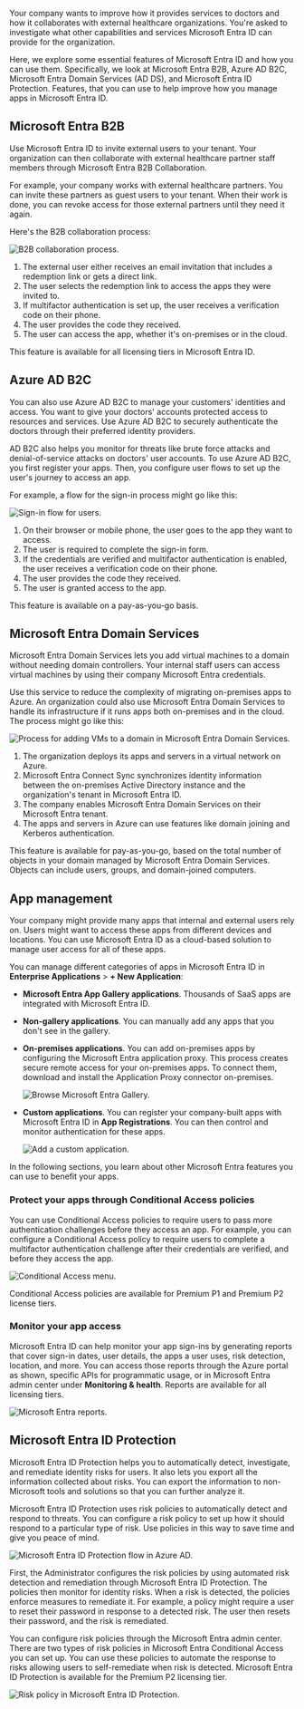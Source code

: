Your company wants to improve how it provides services to doctors and how it collaborates with external healthcare organizations. You're asked to investigate what other capabilities and services Microsoft Entra ID can provide for the organization.

Here, we explore some essential features of Microsoft Entra ID and how you can use them. Specifically, we look at Microsoft Entra B2B, Azure AD B2C, Microsoft Entra Domain Services (AD DS), and Microsoft Entra ID Protection. Features, that you can use to help improve how you manage apps in Microsoft Entra ID.

<a name='azure-ad-b2b'></a>

## Microsoft Entra B2B

Use Microsoft Entra ID to invite external users to your tenant. Your organization can then collaborate with external healthcare partner staff members through Microsoft Entra B2B Collaboration.

For example, your company works with external healthcare partners. You can invite these partners as guest users to your tenant. When their work is done, you can revoke access for those external partners until they need it again.

Here's the B2B collaboration process:

![B2B collaboration process.](../media/4-b2b-process.svg)

1. The external user either receives an email invitation that includes a redemption link or gets a direct link.
1. The user selects the redemption link to access the apps they were invited to.
1. If multifactor authentication is set up, the user receives a verification code on their phone.
1. The user provides the code they received.
1. The user can access the app, whether it's on-premises or in the cloud.

This feature is available for all licensing tiers in Microsoft Entra ID.

## Azure AD B2C

You can also use Azure AD B2C to manage your customers' identities and access. You want to give your doctors' accounts protected access to resources and services. Use Azure AD B2C to securely authenticate the doctors through their preferred identity providers.

AD B2C also helps you monitor for threats like brute force attacks and denial-of-service attacks on doctors' user accounts. To use Azure AD B2C, you first register your apps. Then, you configure user flows to set up the user's journey to access an app.

For example, a flow for the sign-in process might go like this:

![Sign-in flow for users.](../media/4-signin-user-flow.svg)

1. On their browser or mobile phone, the user goes to the app they want to access.
1. The user is required to complete the sign-in form.
1. If the credentials are verified and multifactor authentication is enabled, the user receives a verification code on their phone.
1. The user provides the code they received.
1. The user is granted access to the app.

This feature is available on a pay-as-you-go basis.

<a name='azure-ad-ds'></a>

## Microsoft Entra Domain Services

Microsoft Entra Domain Services lets you add virtual machines to a domain without needing domain controllers. Your internal staff users can access virtual machines by using their company Microsoft Entra credentials.

Use this service to reduce the complexity of migrating on-premises apps to Azure. An organization could also use Microsoft Entra Domain Services to handle its infrastructure if it runs apps both on-premises and in the cloud. The process might go like this:

![Process for adding VMs to a domain in Microsoft Entra Domain Services.](../media/4-azure-ad-domain-services.svg)

1. The organization deploys its apps and servers in a virtual network on Azure.
1. Microsoft Entra Connect Sync synchronizes identity information between the on-premises Active Directory instance and the organization's tenant in Microsoft Entra ID.
1. The company enables Microsoft Entra Domain Services on their Microsoft Entra tenant.
1. The apps and servers in Azure can use features like domain joining and Kerberos authentication.

This feature is available for pay-as-you-go, based on the total number of objects in your domain managed by Microsoft Entra Domain Services. Objects can include users, groups, and domain-joined computers.

## App management

Your company might provide many apps that internal and external users rely on. Users might want to access these apps from different devices and locations. You can use Microsoft Entra ID as a cloud-based solution to manage user access for all of these apps.

You can manage different categories of apps in Microsoft Entra ID in **Enterprise Applications** > **+ New Application**:

- **Microsoft Entra App Gallery applications**. Thousands of SaaS apps are integrated with Microsoft Entra ID.
- **Non-gallery applications**. You can manually add any apps that you don't see in the gallery.
- **On-premises applications**. You can add on-premises apps by configuring the Microsoft Entra application proxy. This process creates secure remote access for your on-premises apps. To connect them, download and install the Application Proxy connector on-premises.

    ![Browse Microsoft Entra Gallery.](../media/4-microsoft-entra-gallery.png)

- **Custom applications**. You can register your company-built apps with Microsoft Entra ID in **App Registrations**. You can then control and monitor authentication for these apps.

    ![Add a custom application.](../media/4-applications.png)

In the following sections, you learn about other Microsoft Entra features you can use to benefit your apps.

### Protect your apps through Conditional Access policies

You can use Conditional Access policies to require users to pass more authentication challenges before they access an app. For example, you can configure a Conditional Access policy to require users to complete a multifactor authentication challenge after their credentials are verified, and before they access the app.

![Conditional Access menu.](../media/4-conditional-access.png)

Conditional Access policies are available for Premium P1 and Premium P2 license tiers.

### Monitor your app access

Microsoft Entra ID can help monitor your app sign-ins by generating reports that cover sign-in dates, user details, the apps a user uses, risk detection, location, and more. You can access those reports through the Azure portal as shown, specific APIs for programmatic usage, or in Microsoft Entra admin center under **Monitoring & health**. Reports are available for all licensing tiers.

![Microsoft Entra reports.](../media/4-reports.png)

<a name='azure-ad-identity-protection'></a>

## Microsoft Entra ID Protection

Microsoft Entra ID Protection helps you to automatically detect, investigate, and remediate identity risks for users. It also lets you export all the information collected about risks. You can export the information to non-Microsoft tools and solutions so that you can further analyze it.

Microsoft Entra ID Protection uses risk policies to automatically detect and respond to threats. You can configure a risk policy to set up how it should respond to a particular type of risk. Use policies in this way to save time and give you peace of mind.

![Microsoft Entra ID Protection flow in Azure AD.](../media/4-identity-protection-flow.svg)

First, the Administrator configures the risk policies by using automated risk detection and remediation through Microsoft Entra ID Protection. The policies then monitor for identity risks. When a risk is detected, the policies enforce measures to remediate it. For example, a policy might require a user to reset their password in response to a detected risk. The user then resets their password, and the risk is remediated.

You can configure risk policies through the Microsoft Entra admin center. There are two types of risk policies in Microsoft Entra Conditional Access you can set up. You can use these policies to automate the response to risks allowing users to self-remediate when risk is detected. Microsoft Entra ID Protection is available for the Premium P2 licensing tier.

![Risk policy in Microsoft Entra ID Protection.](../media/4-risk-policy.png)

